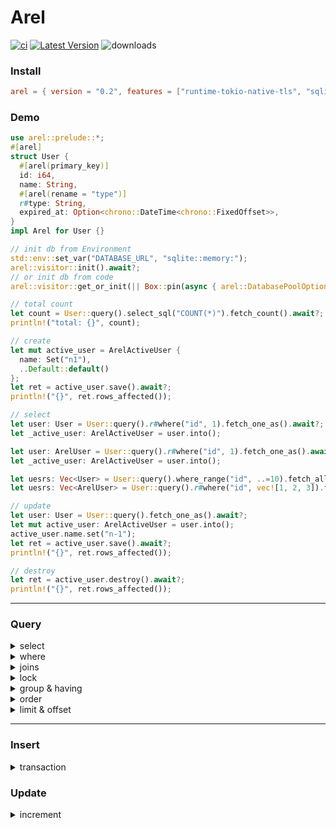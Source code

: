 # Arel &emsp;

[![ci](https://github.com/rust-china/arel/workflows/Rust/badge.svg)](https://github.com/rust-china/arel/actions)
[![Latest Version]][crates.io]
![downloads](https://img.shields.io/crates/d/arel.svg?style=flat-square)

[Latest Version]: https://img.shields.io/crates/v/arel.svg
[crates.io]: https://crates.io/crates/arel

### Install

```Cargo.toml
arel = { version = "0.2", features = ["runtime-tokio-native-tls", "sqlite"] }
```

### Demo

```rust
use arel::prelude::*;
#[arel]
struct User {
  #[arel(primary_key)]
  id: i64,
  name: String,
  #[arel(rename = "type")]
  r#type: String,
  expired_at: Option<chrono::DateTime<chrono::FixedOffset>>,
}
impl Arel for User {}

// init db from Environment
std::env::set_var("DATABASE_URL", "sqlite::memory:");
arel::visitor::init().await?;
// or init db from code
arel::visitor::get_or_init(|| Box::pin(async { arel::DatabasePoolOptions::new().max_connections(5).connect("sqlite::memory:").await })).await?;

// total count
let count = User::query().select_sql("COUNT(*)").fetch_count().await?;
println!("total: {}", count);

// create
let mut active_user = ArelActiveUser {
  name: Set("n1"),
  ..Default::default()
};
let ret = active_user.save().await?;
println!("{}", ret.rows_affected());

// select
let user: User = User::query().r#where("id", 1).fetch_one_as().await?;
let _active_user: ArelActiveUser = user.into();

let user: ArelUser = User::query().r#where("id", 1).fetch_one_as().await?;
let _active_user: ArelActiveUser = user.into();

let uesrs: Vec<User> = User::query().where_range("id", ..=10).fetch_all_as().await?;
let uesrs: Vec<ArelUser> = User::query().r#where("id", vec![1, 2, 3]).fetch_all_as().await?;

// update
let user: User = User::query().fetch_one_as().await?;
let mut active_user: ArelActiveUser = user.into();
active_user.name.set("n-1");
let ret = active_user.save().await?;
println!("{}", ret.rows_affected());

// destroy
let ret = active_user.destroy().await?;
println!("{}", ret.rows_affected());
```

---

### Query

<details>
<summary>select</summary>

```rust
User::query().select(vec!(["id", "name"])).to_sql();
```

</details>

<details>
<summary>where</summary>

```rust
let sql = User::query().r#where("name", "n1").r#where("id", 1).to_sql();
// where_not
let sql = User::query().where_not(id: vec![1, 2, 3]).to_sql();
// where_range
let sql = User::query().where_range("age", 18..25).to_sql();
```

</details>

<details>
<summary>joins</summary>

```rust
let sql = User::query().join::<Wallet>(arel::JoinType::InnerJoin).to_sql();
let sql = User::query().join_sql("INNER JOIN wallet on user.id = wallet.user_id").to_sql();
```

</details>

<details>
<summary>lock</summary>

```rust
let sql = User::query().r#where("name", "n1").lock().to_sql();
```

</details>

<details>
<summary>group & having</summary>

```rust
let sql = User::query().group(vec!["name"]).having("age", 18..).to_sql();
```

</details>

<details>
<summary>order</summary>

```rust
let sql = User::query().order("created_at", arel::SortType::Desc).to_sql();
let sql = User::query().order_asc().to_sql();
let sql = User::query().order_desc().to_sql();
```

</details>

<details>
<summary>limit & offset</summary>

```rust
let sql = User::query().limit(10).to_sql();
let sql = User::query().offset(10)();
let sql = User::query().paginate(1, 10).to_sql();
```

</details>

---

### Insert

<details>
<summary>transaction</summary>

```rust
User::with_transaction(|tx| {
  Box::pin(async move {
    // for entry in 1i32..=100 {
    //   sqlx::query("INSERT INTO user (name) VALUES ($1)")
    //       .bind(format!("name-{}", entry))
    //       .bind("Admin")
    //       .execute(tx.as_mut())
    //       .await?;
    // }
    let mut active_user = ArelActiveUser {
      name: Set("n1"),
      r#type: Set("ADMIN"),
      ..Default::default()
    };
    active_user.save_exec(tx.as_mut()).await?;
    Ok(None)
  })
})
.await?;
```

</details>

### Update

<details>
<summary>increment</summary>

```rust
let user: User = User::query().r#where("id", 1).fetch_one_as().await?;
let mut active_user: ArelActiveUser = user.into();
active_user.increment("lock_version", 5, |active_model, step| {
    let value = active_model.lock_version.try_get_i32().unwrap_or(0) + step;
    active_model.lock_version.set_unchanged(value);
}).await?;
```

</details>
